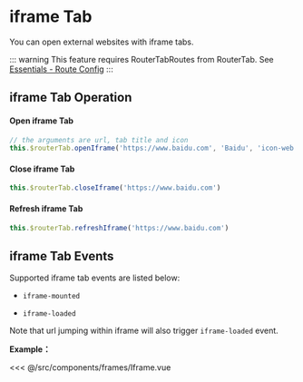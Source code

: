 # iframe Tab

You can open external websites with iframe tabs.

::: warning
This feature requires RouterTabRoutes from RouterTab. See [Essentials - Route Config](README.md#路由配置)
:::


## iframe Tab Operation

<doc-links api="#routertab-openiframetab" demo="/default/"></doc-links>

#### Open iframe Tab

``` js
// the arguments are url, tab title and icon
this.$routerTab.openIframe('https://www.baidu.com', 'Baidu', 'icon-web')
```

#### Close iframe Tab

``` js
this.$routerTab.closeIframe('https://www.baidu.com')
```

#### Refresh iframe Tab

``` js
this.$routerTab.refreshIframe('https://www.baidu.com')
```

## iframe Tab Events

Supported iframe tab events are listed below:

- `iframe-mounted`

- `iframe-loaded`


Note that url jumping within iframe will also trigger `iframe-loaded` event.

<doc-links api="#iframe-mounted" demo="/iframe/"></doc-links>

**Example：**

<<< @/src/components/frames/Iframe.vue
